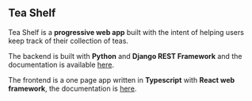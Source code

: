 ## Tea Shelf

Tea Shelf is a **progressive web app** built with the intent of helping users keep
track of their collection of teas.

The backend is built with **Python** and **Django REST Framework** and the
documentation is available [here](https://teashelf.app/docs/api/).

The frontend is a one page app written in **Typescript** with
**React web framework**, the documentation is
[here](https://teashelf.app/docs/web/).